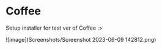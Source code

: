 # Coffee
Setup installer for test ver of Coffee
:>


![image](Screenshots/Screenshot 2023-06-09 142812.png)
